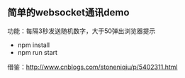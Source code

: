## 简单的websocket通讯demo

功能：每隔3秒发送随机数字，大于50弹出浏览器提示

+ npm install
+ npm run start


借鉴：http://www.cnblogs.com/stoneniqiu/p/5402311.html
